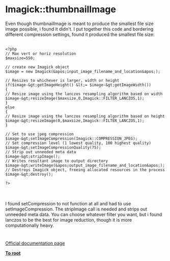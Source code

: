 # Imagick::thumbnailImage



Even though thumbnailImage is meant to produce the smallest file size image possible, i found it didn&apos;t. I put together this code and bordering different compression settings, found it produced the smallest file size:<br><br>

```
<?php
// Max vert or horiz resolution
$maxsize=550;

// create new Imagick object
$image = new Imagick(&apos;input_image_filename_and_location&apos;);

// Resizes to whichever is larger, width or height
if($image-&gt;getImageHeight() &lt;= $image-&gt;getImageWidth())
{
// Resize image using the lanczos resampling algorithm based on width
$image-&gt;resizeImage($maxsize,0,Imagick::FILTER_LANCZOS,1);
}
else
{
// Resize image using the lanczos resampling algorithm based on height
$image-&gt;resizeImage(0,$maxsize,Imagick::FILTER_LANCZOS,1);
}

// Set to use jpeg compression
$image-&gt;setImageCompression(Imagick::COMPRESSION_JPEG);
// Set compression level (1 lowest quality, 100 highest quality)
$image-&gt;setImageCompressionQuality(75);
// Strip out unneeded meta data
$image-&gt;stripImage();
// Writes resultant image to output directory
$image-&gt;writeImage(&apos;output_image_filename_and_location&apos;);
// Destroys Imagick object, freeing allocated resources in the process
$image-&gt;destroy();

?>
```
<br><br>I found setCompression to not function at all and had to use setImageCompression. The stripImage call is needed and strips out unneeded meta data. You can choose whatever filter you want, but i found lanczos to be the best for image reduction, though it is more computationally heavy.  

#

[Official documentation page](https://www.php.net/manual/en/imagick.thumbnailimage.php)

**[To root](/README.md)**